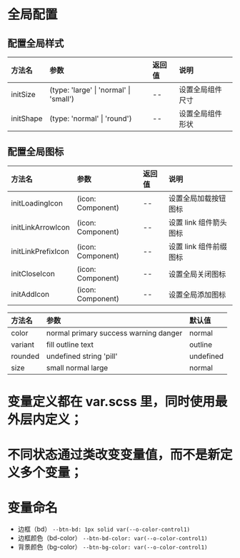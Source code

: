 # 全局配置

## 配置全局样式

| 方法名    | 参数                                   | 返回值 | 说明             |
| :-------- | :------------------------------------- | :----- | :--------------- |
| initSize  | (type: 'large' \| 'normal' \| 'small') | --     | 设置全局组件尺寸 |
| initShape | (type: 'normal' \| 'round')            | --     | 设置全局组件形状 |

## 配置全局图标

| 方法名             | 参数              | 返回值 | 说明                   |
| :----------------- | :---------------- | :----- | :--------------------- |
| initLoadingIcon    | (icon: Component) | --     | 设置全局加载按钮图标   |
| initLinkArrowIcon  | (icon: Component) | --     | 设置 link 组件箭头图标 |
| initLinkPrefixIcon | (icon: Component) | --     | 设置 link 组件前缀图标 |
| initCloseIcon      | (icon: Component) | --     | 设置全局关闭图标       |
| initAddIcon        | (icon: Component) | --     | 设置全局添加图标       |

| 方法名  | 参数                                  | 默认值    |
| :------ | :------------------------------------ | :-------- |
| color   | normal primary success warning danger | normal    |
| variant | fill outline text                     | outline   |
| rounded | undefined string 'pill'               | undefined |
| size    | small normal large                    | normal    |

# 变量定义都在 var.scss 里，同时使用最外层内定义；

# 不同状态通过类改变变量值，而不是新定义多个变量；

# 变量命名

- 边框（bd） `--btn-bd: 1px solid var(--o-color-control1)`
- 边框颜色（bd-color） `--btn-bd-color: var(--o-color-control1)`
- 背景颜色（bg-color） `--btn-bg-color: var(--o-color-control1)`
